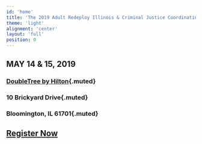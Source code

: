 ```yaml
---
id: 'home'
title: 'The 2019 Adult Redeploy Illinois & Criminal Justice Coordinating Councils Summit'
theme: 'light'
alignment: 'center'
layout: 'full'
position: 0
---
```


## MAY 14 & 15, 2019

<div class="mt-3">

### [DoubleTree by Hilton](<https://doubletree.hilton.com/en/dt/groups/personalized/B/BMIDTDT-ICJ-20190513/index.jhtml?WT.mc_id=POG](https://doubletree.hilton.com/en/dt/groups/personalized/B/BMIDTDT-ICJ-20190513/index.jhtml?WT.mc_id=POG)>){.muted}

</div>

### 10 Brickyard Drive{.muted}

### Bloomington, IL 61701{.muted}

<div class="mt-3">

## [Register Now](https://www.eventbrite.com/e/2019-adult-redeploy-illinois-criminal-justice-coordinating-council-summit-registration-59485399431)

</div>
